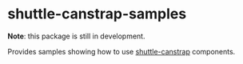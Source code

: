 # shuttle-canstrap-samples

**Note**: this package is still in development.

Provides samples showing how to use [shuttle-canstrap](https://www.npmjs.com/package/shuttle-canstrap) components.

